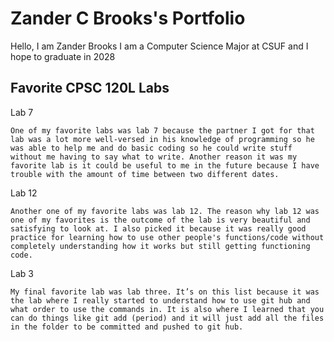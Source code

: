 # Zander C Brooks's Portfolio


Hello, I am Zander Brooks I am a Computer Science Major at CSUF and I hope to graduate in 2028


## Favorite CPSC 120L Labs

Lab 7

    One of my favorite labs was lab 7 because the partner I got for that lab was a lot more well-versed in his knowledge of programming so he was able to help me and do basic coding so he could write stuff without me having to say what to write. Another reason it was my favorite lab is it could be useful to me in the future because I have trouble with the amount of time between two different dates.

Lab 12

    Another one of my favorite labs was lab 12. The reason why lab 12 was one of my favorites is the outcome of the lab is very beautiful and satisfying to look at. I also picked it because it was really good practice for learning how to use other people's functions/code without completely understanding how it works but still getting functioning code.
    
Lab 3

    My final favorite lab was lab three. It’s on this list because it was the lab where I really started to understand how to use git hub and what order to use the commands in. It is also where I learned that you can do things like git add (period) and it will just add all the files in the folder to be committed and pushed to git hub.

